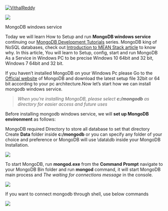 [![VithalReddy](https://miro.medium.com/fit/c/96/96/1*GlQSX_dAtVf7agV94PlmgA.jpeg)](https://medium.com/@vithalreddy?source=post_page-----b0acd3a4b712--------------------------------)

![](https://miro.medium.com/max/1300/1*FiLjV7Xs4RH616P7GFJOSw.jpeg)

MongoDB windows service

Today we will learn How to Setup and run **MongoDB windows service** continuing our [MongoDB Development Tutorials](https://stackfame.com/mongodb) series. MongoDB king of NoSQL databases, check out [Introduction to MEAN Stack article](https://stackfame.com/introduction-mean-stack-development) to know why. In this article, You will learn to Setup, config, start and run MongoDB As a Service in Windows PC to be precise Windows 10 64bit and 32 bit, Windows 7 64bit and 32 bit.

If you haven’t installed MongoDB on your Windows Pc please Go to the [Official website](https://docs.mongodb.com/manual/tutorial/install-mongodb-on-windows/#) of MongoDB and download the latest setup file 32bit or 64 bit according to your pc architecture.Now let’s start how we can install mongodb windows service.

> _When you’re installing MongoDB, please select_ **_c:/mongodb_** _as directory for easier access and future uses_

Before installing mongodb windows service, we will **set up MongoDB environment** as follows:

MongoDB required Directory to store all database to set that directory Create **Data** folder inside **c:/mongodb** or you can specify any folder of your choice and preference or MongoDB will use \\data\\db inside your MongoDB Installation.

![](https://miro.medium.com/max/1400/1*yaaKuqzmgC0glqMnXq-zQw.png)

To start MongoDB, run **mongod.exe** from the **Command Prompt** navigate to your MongoDB Bin folder and run **mongod** command, it will start MongoDB main process and _The waiting for connections message_ in the console.

![](https://miro.medium.com/max/1400/1*7MfTwwIOE3zThXtug3EUMw.png)

If you want to connect mongodb through shell, use below commands

![](https://miro.medium.com/max/1400/1*G4-ZNkUYCuynRbS70K4Gig.png)
